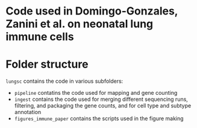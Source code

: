 # Code used in Domingo-Gonzales, Zanini et al. on neonatal lung immune cells

# Folder structure
`lungsc` contains the code in various subfolders:
- `pipeline` contatins the code used for mapping and gene counting
- `ingest` contains the code used for merging different sequencing runs, filtering, and packaging the gene counts, and for cell type and subtype annotation
- `figures_immune_paper` contains the scripts used in the figure making
